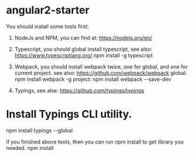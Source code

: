 # angular2-starter

You should install some tools first:

1.	NodeJs and NPM, you can find at: https://nodejs.org/en/

2.	Typescript, you should global install typescript, see also: https://www.typescriptlang.org/
npm install -g typescript

3.	Webpack, you should install webpack twice, one for global, and one for current project. see also: https://github.com/webpack/webpack
global: npm install webpack -g
project: npm install webpack --save-dev

4.	Typings, see alse: https://github.com/typings/typings
# Install Typings CLI utility.
npm install typings --global

if you finished above tools, then you can run npm install to get library you needed.
npm install

